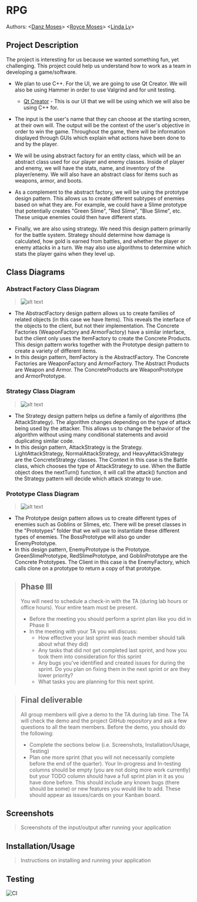 # RPG
 Authors: \<[Danz Moses](https://github.com/danzmoses)\> \<[Royce Moses](https://github.com/roycemoses)\> \<[Linda Ly](https://github.com/lly022)\>

## Project Description

 The project is interesting for us because we wanted something fun, yet challenging. This project could help us understand how to work as a team in developing a game/software.

 * We plan to use C++. For the UI, we are going to use Qt Creator. We will also be using Hammer in order to use Valgrind and for unit testing. 
      * [Qt Creator](https://www.qt.io/product/development-tools) - This is our UI that we will be using which we will also be using C++ for. 
 
 * The input is the user's name that they can choose at the starting screen, at their own will. The output will be the context of the user's objective in order to win the game. Throughout the game, there will be information displayed through GUIs which explain what actions have been done to and by the player. 

 * We will be using abstract factory for an entity class, which will be an abstract class used for our player and enemy classes. Inside of player and enemy, we will have the stats, name, and inventory of the player/enemy. We will also have an abstract class for items such as weapons, armor, and boots. 
 * As a complement to the abstract factory, we will be using the prototype design pattern. This allows us to create different subtypes of enemies based on what they are. For example, we could have a Slime prototype that potentially creates "Green Slime", "Red Slime", "Blue Slime", etc. These unique enemies could then have different stats. 
 * Finally, we are also using strategy. We need this design pattern primarily for the battle system. Strategy should determine how damage is calculated, how gold is earned from battles, and whether the player or enemy attacks in a turn. We may also use algorithms to determine which stats the player gains when they level up.
 
## Class Diagrams

### Abstract Factory Class Diagram
 > ![alt text](https://github.com/cs100/final-project-dmose013-lly022-rmose005/blob/master/images/AbstractFactory.png?raw=true)
 
 - The AbstractFactory design pattern allows us to create families of related objects (in this case we have Items). This reveals the interface of the objects to the client, but not their implementation. The Concrete Factories (WeaponFactory and ArmorFactory) have a similar interface, but the client only uses the ItemFactory to create the Concrete Products. This design pattern works together with the Prototype design pattern to create a variety of different items.
 - In this design pattern, ItemFactory is the AbstractFactory. The Concrete Factories are WeaponFactory and ArmorFactory. The Abstract Products are Weapon and Armor. The ConcreteProducts are WeaponPrototype and ArmorPrototype.

### Strategy Class Diagram
 > ![alt text](https://github.com/cs100/final-project-dmose013-lly022-rmose005/blob/master/images/Strategy.png?raw=true) 
 
 - The Strategy design pattern helps us define a family of algorithms (the AttackStrategy). The algorithm changes depending on the type of attack being used by the attacker. This allows us to change the behavior of the algorithm without using many conditional statements and avoid duplicating similar code.
 - In this design pattern, AttackStrategy is the Strategy. LightAttackStrategy, NormalAttackStrategy, and HeavyAttackStrategy are the ConcreteStrategy classes. The Context in this case is the Battle class, which chooses the type of AttackStrategy to use. When the Battle object does the nextTurn() function, it will call the attack() function and the Strategy pattern will decide which attack strategy to use.

### Prototype Class Diagram
> ![alt text](https://github.com/cs100/final-project-dmose013-lly022-rmose005/blob/master/images/Prototype.png?raw=true)

- The Prototype design pattern allows us to create different types of enemies such as Goblins or Slimes, etc. There will be preset classes in the "Prototypes" folder that we will use to instantiate these different types of enemies. The BossPrototype will also go under EnemyPrototype.
- In this design pattern, EnemyPrototype is the Prototype. GreenSlimePrototype, RedSlimePrototype, and GoblinPrototype are the Concrete Prototypes. The Client in this case is the EnemyFactory, which calls clone on a prototype to return a copy of that prototype.
 
 > ## Phase III
 > You will need to schedule a check-in with the TA (during lab hours or office hours). Your entire team must be present. 
 > * Before the meeting you should perform a sprint plan like you did in Phase II
 > * In the meeting with your TA you will discuss: 
 >   - How effective your last sprint was (each member should talk about what they did)
 >   - Any tasks that did not get completed last sprint, and how you took them into consideration for this sprint
 >   - Any bugs you've identified and created issues for during the sprint. Do you plan on fixing them in the next sprint or are they lower priority?
 >   - What tasks you are planning for this next sprint.

 > ## Final deliverable
 > All group members will give a demo to the TA during lab time. The TA will check the demo and the project GitHub repository and ask a few questions to all the team members. 
 > Before the demo, you should do the following:
 > * Complete the sections below (i.e. Screenshots, Installation/Usage, Testing)
 > * Plan one more sprint (that you will not necessarily complete before the end of the quarter). Your In-progress and In-testing columns should be empty (you are not doing more work currently) but your TODO column should have a full sprint plan in it as you have done before. This should include any known bugs (there should be some) or new features you would like to add. These should appear as issues/cards on your Kanban board. 
 ## Screenshots
 > Screenshots of the input/output after running your application
 ## Installation/Usage
 > Instructions on installing and running your application
 ## Testing
 ![CI](https://github.com/cs100/final-project-dmose013-lly022-rmose005/workflows/CI/badge.svg)
